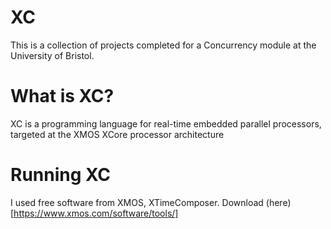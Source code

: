 # XC 

This is a collection of projects completed for a Concurrency module at the University of Bristol.

# What is XC?

XC is a programming language for real-time embedded parallel processors, targeted at the XMOS XCore processor architecture

# Running XC

I used free software from XMOS, XTimeComposer. Download (here)[https://www.xmos.com/software/tools/]
